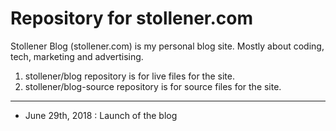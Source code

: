 # Repository for stollener.com

Stollener Blog (stollener.com) is my personal blog site. Mostly about coding, tech, marketing and advertising.

1. stollener/blog repository is for live files for the site.
1. stollener/blog-source repository is for source files for the site.

***

- June 29th, 2018 : Launch of the blog
